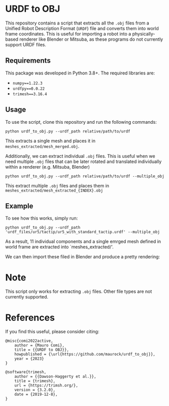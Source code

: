 # URDF to OBJ
This repository contains a script that extracts all the `.obj` files from a Unified Robot Description Format (`URDF`) file and converts them into world frame coordinates. This is useful for importing a robot into a physically-based renderer like Blender or Mitsuba, as these programs do not currently support URDF files. 

## Requirements
This package was developed in Python 3.8+. The required libraries are:
- `numpy==1.22.3`
- `urdfpy==0.0.22`
- `trimesh==3.16.4`

## Usage
To use the script, clone this repository and run the following commands:

```
python urdf_to_obj.py --urdf_path relative/path/to/urdf
```
This extracts a single mesh and places it in `meshes_extracted/mesh_merged.obj`.

Additionally, we can extract individual `.obj` files. This is useful when we need multiple `.obj` files that can be later rotated and translated individually within a renderer (e.g. Mitsuba, Blender)

```
python urdf_to_obj.py --urdf_path relative/path/to/urdf --multiple_obj
```
This extract multiple `.obj` files and places them in `meshes_extracted/mesh_extracted_{INDEX}.obj`

## Example
To see how this works, simply run:
```
python urdf_to_obj.py --urdf_path 'urdf_files/ur5/tactip/ur5_with_standard_tactip.urdf' --multiple_obj
```
As a result, 11 individual components and a single emrged mesh defined in world frame are extracted into `meshes_extracted/'.

We can then import these filed in Blender and produce a pretty rendering:
[](docs/images/robot_teapot.png)

# Note
This script only works for extracting `.obj` files. Other file types are not currently supported.

# References
If you find this useful, please consider citing:
```
@misc{comi2022active,
    author = {Mauro Comi},
    title = {{URDF to OBJ}},
    howpublished = {\url{https://github.com/maurock/urdf_to_obj}},
    year = {2023}
}
```
```
@software{trimesh,
	author = {{Dawson-Haggerty et al.}},
	title = {trimesh},
	url = {https://trimsh.org/},
	version = {3.2.0},
	date = {2019-12-8},
}
```


